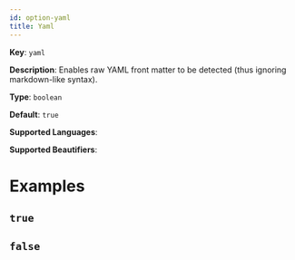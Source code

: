 ```yaml
---
id: option-yaml
title: Yaml
---
```

**Key**: `yaml`

**Description**: Enables raw YAML front matter to be detected (thus ignoring markdown-like syntax).

**Type**: `boolean`

**Default**: `true`

**Supported Languages**: 

**Supported Beautifiers**: 

# Examples
## `true`
## `false`